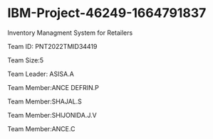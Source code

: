 # IBM-Project-46249-1664791837

Inventory Managment System for Retailers


Team ID: PNT2022TMID34419


Team Size:5


Team Leader: ASISA.A


Team Member:ANCE DEFRIN.P


Team Member:SHAJAL.S


Team Member:SHIJONIDA.J.V


Team Member:ANCE.C


